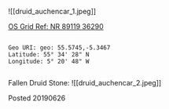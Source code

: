 ![[druid_auchencar_1.jpeg]]

[OS Grid Ref: NR 89119 36290](https://osmaps.ordnancesurvey.co.uk/55.57450,-5.34674,16/pin/)

```

Geo URI: geo: 55.5745,-5.3467
Latitude: 55° 34' 28" N
Longitude: 5° 20' 48" W
    
```

Fallen Druid Stone:
![[druid_auchencar_2.jpeg]]

Posted 20190626